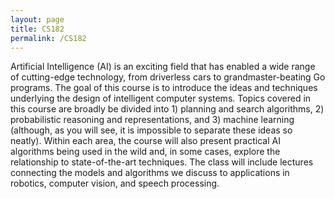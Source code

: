 ```yaml
---
layout: page
title: CS182
permalink: /CS182
---
```

Artificial Intelligence (AI) is an exciting field that has enabled a wide range of cutting-edge technology, from driverless cars to grandmaster-beating Go programs. The goal of this course is to introduce the ideas and techniques underlying the design of intelligent computer systems. Topics covered in this course are broadly be divided into 1) planning and search algorithms, 2) probabilistic reasoning and representations, and 3) machine learning (although, as you will see, it is impossible to separate these ideas so neatly). Within each area, the course will also present practical AI algorithms being used in the wild and, in some cases, explore the relationship to state-of-the-art techniques. The class will include lectures connecting the models and algorithms we discuss to applications in robotics, computer vision, and speech processing.

